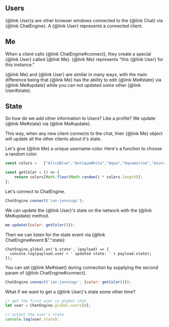 ## Users

{@link User}s are other browser windows connected to the {@link Chat} via {@link ChatEngine}. A {@link User} represents a connected client.

## Me

When a client calls {@link ChatEngine#connect}, they create a special {@link User} called {@link Me}. {@link Me} represents "this {@link User} for this instance."

{@link Me} and {@link User} are similar in many ways, with the main difference being that {@link Me} has the ability to edit {@link Me#state} via {@link Me#update} while you can not updated some other {@link User#state}.

## State

So how do we add other information to Users? Like a profile? We update {@link Me#state} via {@link Me#update}.

This way, when any new client connects to the chat, their {@link Me} object will update all the other clients about it's state.

Let's give {@link Me} a unique username color. Here's a function to choose a random color.

```js
const colors =   ["AliceBlue","AntiqueWhite","Aqua","Aquamarine","Azure","Beige","Bisque","Black","BlanchedAlmond","Blue","BlueViolet","Brown","BurlyWood","CadetBlue","Chartreuse","Chocolate","Coral","CornflowerBlue","Cornsilk","Crimson","Cyan","DarkBlue","DarkCyan","DarkGoldenRod","DarkGray","DarkGrey","DarkGreen","DarkKhaki","DarkMagenta","DarkOliveGreen","Darkorange","DarkOrchid","DarkRed","DarkSalmon","DarkSeaGreen","DarkSlateBlue","DarkSlateGray","DarkSlateGrey","DarkTurquoise","DarkViolet","DeepPink","DeepSkyBlue","DimGray","DimGrey","DodgerBlue","FireBrick","FloralWhite","ForestGreen","Fuchsia","Gainsboro","GhostWhite","Gold","GoldenRod","Gray","Grey","Green","GreenYellow","HoneyDew","HotPink","IndianRed","Indigo","Ivory","Khaki","Lavender","LavenderBlush","LawnGreen","LemonChiffon","LightBlue","LightCoral","LightCyan","LightGoldenRodYellow","LightGray","LightGrey","LightGreen","LightPink","LightSalmon","LightSeaGreen","LightSkyBlue","LightSlateGray","LightSlateGrey","LightSteelBlue","LightYellow","Lime","LimeGreen","Linen","Magenta","Maroon","MediumAquaMarine","MediumBlue","MediumOrchid","MediumPurple","MediumSeaGreen","MediumSlateBlue","MediumSpringGreen","MediumTurquoise","MediumVioletRed","MidnightBlue","MintCream","MistyRose","Moccasin","NavajoWhite","Navy","OldLace","Olive","OliveDrab","Orange","OrangeRed","Orchid","PaleGoldenRod","PaleGreen","PaleTurquoise","PaleVioletRed","PapayaWhip","PeachPuff","Peru","Pink","Plum","PowderBlue","Purple","Red","RosyBrown","RoyalBlue","SaddleBrown","Salmon","SandyBrown","SeaGreen","SeaShell","Sienna","Silver","SkyBlue","SlateBlue","SlateGray","SlateGrey","Snow","SpringGreen","SteelBlue","Tan","Teal","Thistle","Tomato","Turquoise","Violet","Wheat","White","WhiteSmoke","Yellow","YellowGreen"];

const getColor = () => {
    return colors[Math.floor(Math.random() * colors.length)];
};
```

Let's connect to ChatEngine.

```js
ChatEngine.connect('ian-jennings');
```

We can update the {@link User}'s state on the network with the {@link Me#update} method.

```js
me.update({color: getColor()});
```

Then we can listen for the state event via {@link ChatEngine#event:$"."state}:

```
ChatEngine.global.on('$.state', (payload) => {
  console.log(payload.user + ' updated state: ' + payload.state);
});

```

You can set {@link Me#staet} during connection by supplying the second param of {@link ChatEngine#connect}.

```js
ChatEngine.connect('ian-jennings', {color: getColor()});
```

What if we want to get a {@link User}'s state some other time?

```js
// get the first user in global chat
let user = ChatEngine.global.users[0];

// output the user's state
console.log(user.state);
```
